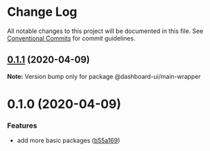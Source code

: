 # Change Log

All notable changes to this project will be documented in this file.
See [Conventional Commits](https://conventionalcommits.org) for commit guidelines.

## [0.1.1](https://github.com/mariusz-kabala/dashboard-ui/compare/@dashboard-ui/main-wrapper@0.1.0...@dashboard-ui/main-wrapper@0.1.1) (2020-04-09)

**Note:** Version bump only for package @dashboard-ui/main-wrapper

# 0.1.0 (2020-04-09)

### Features

- add more basic packages ([b55a169](https://github.com/mariusz-kabala/dashboard-ui/commit/b55a169762303099a47eb4244b2a1e8c77f93907))
